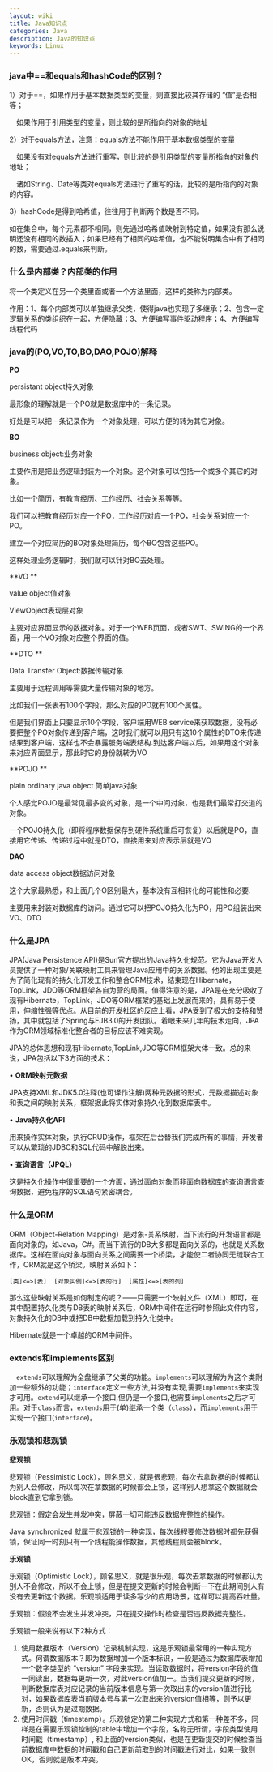 ```yaml
---
layout: wiki
title: Java知识点
categories: Java
description: Java的知识点
keywords: Linux
---
```


### **java中==和equals和hashCode的区别？**

1）对于==，如果作用于基本数据类型的变量，则直接比较其存储的 “值”是否相等；

　如果作用于引用类型的变量，则比较的是所指向的对象的地址

2）对于equals方法，注意：equals方法不能作用于基本数据类型的变量

　如果没有对equals方法进行重写，则比较的是引用类型的变量所指向的对象的地址；

　诸如String、Date等类对equals方法进行了重写的话，比较的是所指向的对象的内容。

3）hashCode是得到哈希值，往往用于判断两个数是否不同。

  如在集合中，每个元素都不相同，则先通过哈希值映射到特定值，如果没有那么说明还没有相同的数插入；如果已经有了相同的哈希值，也不能说明集合中有了相同的数，需要通过.equals来判断。

### **什么是内部类？内部类的作用**

将一个类定义在另一个类里面或者一个方法里面，这样的类称为内部类。

作用：1、每个内部类可以单独继承父类，使得java也实现了多继承；2、包含一定逻辑关系的类组织在一起，方便隐藏；3、方便编写事件驱动程序；4、方便编写线程代码

### **java的(PO,VO,TO,BO,DAO,POJO)解释**

**PO**

persistant object持久对象

最形象的理解就是一个PO就是数据库中的一条记录。

好处是可以把一条记录作为一个对象处理，可以方便的转为其它对象。

**BO**

business object:业务对象

主要作用是把业务逻辑封装为一个对象。这个对象可以包括一个或多个其它的对象。

比如一个简历，有教育经历、工作经历、社会关系等等。

我们可以把教育经历对应一个PO，工作经历对应一个PO，社会关系对应一个PO。

建立一个对应简历的BO对象处理简历，每个BO包含这些PO。

这样处理业务逻辑时，我们就可以针对BO去处理。

**VO **

value object值对象

ViewObject表现层对象

主要对应界面显示的数据对象。对于一个WEB页面，或者SWT、SWING的一个界面，用一个VO对象对应整个界面的值。

**DTO **

Data Transfer Object:数据传输对象

主要用于远程调用等需要大量传输对象的地方。

比如我们一张表有100个字段，那么对应的PO就有100个属性。

但是我们界面上只要显示10个字段，客户端用WEB service来获取数据，没有必要把整个PO对象传递到客户端，这时我们就可以用只有这10个属性的DTO来传递结果到客户端，这样也不会暴露服务端表结构.到达客户端以后，如果用这个对象来对应界面显示，那此时它的身份就转为VO

**POJO **

plain ordinary java object 简单java对象

个人感觉POJO是最常见最多变的对象，是一个中间对象，也是我们最常打交道的对象。

一个POJO持久化（即将程序数据保存到硬件系统重启可恢复）以后就是PO，直接用它传递、传递过程中就是DTO，直接用来对应表示层就是VO

**DAO**

data access object数据访问对象

这个大家最熟悉，和上面几个O区别最大，基本没有互相转化的可能性和必要.

主要用来封装对数据库的访问。通过它可以把POJO持久化为PO，用PO组装出来VO、DTO

### **什么是JPA**

JPA(Java Persistence API)是Sun官方提出的Java持久化规范。它为Java开发人员提供了一种对象/关联映射工具来管理Java应用中的关系数据。他的出现主要是为了简化现有的持久化开发工作和整合ORM技术，结束现在Hibernate，TopLink，JDO等ORM框架各自为营的局面。值得注意的是，JPA是在充分吸收了现有Hibernate，TopLink，JDO等ORM框架的基础上发展而来的，具有易于使用，伸缩性强等优点。从目前的开发社区的反应上看，JPA受到了极大的支持和赞扬，其中就包括了Spring与EJB3.0的开发团队。着眼未来几年的技术走向，JPA作为ORM领域标准化整合者的目标应该不难实现。

JPA的总体思想和现有Hibernate,TopLink,JDO等ORM框架大体一致。总的来说，JPA包括以下3方面的技术：

• **ORM映射元数据**

JPA支持XML和JDK5.0注释(也可译作注解)两种元数据的形式，元数据描述对象和表之间的映射关系，框架据此将实体对象持久化到数据库表中。

• **Java持久化API**

用来操作实体对象，执行CRUD操作，框架在后台替我们完成所有的事情，开发者可以从繁琐的JDBC和SQL代码中解脱出来。

• **查询语言（JPQL）**

这是持久化操作中很重要的一个方面，通过面向对象而非面向数据库的查询语言查询数据，避免程序的SQL语句紧密耦合。

### 什么是ORM

ORM（Object-Relation Mapping）是对象-关系映射，当下流行的开发语言都是面向对象的，如Java，C#。而当下流行的DB大多都是面向关系的，也就是关系数据库。这样在面向对象与面向关系之间需要一个桥梁，才能使二者协同无缝联合工作，ORM就是这个桥梁。映射关系如下：

​    `[类]<=>[表]  [对象实例]<=>[表的行]  [属性]<=>[表的列]`

那么这些映射关系是如何制定的呢？——只需要一个映射文件（XML）即可，在其中配置持久化类与DB表的映射关系后，ORM中间件在运行时参照此文件内容，对象持久化的DB中或把DB中数据加载到持久化类中。

Hibernate就是一个卓越的ORM中间件。

### extends和implements区别

　`extends`可以理解为全盘继承了父类的功能。`implements`可以理解为为这个类附加一些额外的功能；`interface`定义一些方法,并没有实现,需要`implements`来实现才可用。`extend`可以继承一个接口,但仍是一个接口,也需要`implements`之后才可用。对于`class`而言，`extends`用于(单)继承一个类（`class`），而`implements`用于实现一个接口(`interface`)。

### 乐观锁和悲观锁

**悲观锁**

悲观锁（Pessimistic Lock），顾名思义，就是很悲观，每次去拿数据的时候都认为别人会修改，所以每次在拿数据的时候都会上锁，这样别人想拿这个数据就会block直到它拿到锁。

悲观锁：假定会发生并发冲突，屏蔽一切可能违反数据完整性的操作。

Java synchronized 就属于悲观锁的一种实现，每次线程要修改数据时都先获得锁，保证同一时刻只有一个线程能操作数据，其他线程则会被block。

**乐观锁**

乐观锁（Optimistic Lock），顾名思义，就是很乐观，每次去拿数据的时候都认为别人不会修改，所以不会上锁，但是在提交更新的时候会判断一下在此期间别人有没有去更新这个数据。乐观锁适用于读多写少的应用场景，这样可以提高吞吐量。

乐观锁：假设不会发生并发冲突，只在提交操作时检查是否违反数据完整性。

乐观锁一般来说有以下2种方式：

1. 使用数据版本（Version）记录机制实现，这是乐观锁最常用的一种实现方式。何谓数据版本？即为数据增加一个版本标识，一般是通过为数据库表增加一个数字类型的 “version” 字段来实现。当读取数据时，将version字段的值一同读出，数据每更新一次，对此version值加一。当我们提交更新的时候，判断数据库表对应记录的当前版本信息与第一次取出来的version值进行比对，如果数据库表当前版本号与第一次取出来的version值相等，则予以更新，否则认为是过期数据。
2. 使用时间戳（timestamp）。乐观锁定的第二种实现方式和第一种差不多，同样是在需要乐观锁控制的table中增加一个字段，名称无所谓，字段类型使用时间戳（timestamp）, 和上面的version类似，也是在更新提交的时候检查当前数据库中数据的时间戳和自己更新前取到的时间戳进行对比，如果一致则OK，否则就是版本冲突。